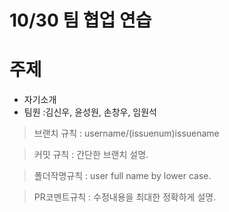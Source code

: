 # 10/30 팀 협업 연습

# 주제
* 자기소개
* 팀원 :김신우, 윤성원, 손창우, 임원석


> 브랜치 규칙 : username/(issuenum)issuename
 
> 커밋 규칙 : 간단한 브랜치 설명.

> 폴더작명규칙 : user full name by lower case.

> PR코멘트규칙 : 수정내용을 최대한 정확하게 설명.